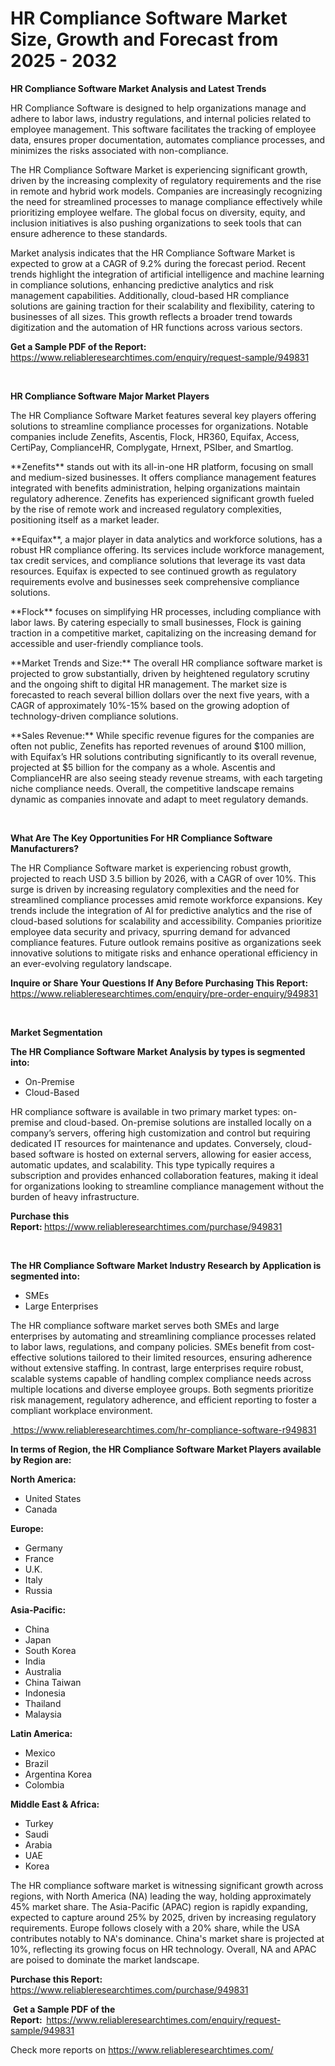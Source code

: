 <p><h1>HR Compliance Software Market Size, Growth and Forecast from 2025 - 2032</h1></p><p><strong>HR Compliance Software Market Analysis and Latest Trends</strong></p>
<p><p>HR Compliance Software is designed to help organizations manage and adhere to labor laws, industry regulations, and internal policies related to employee management. This software facilitates the tracking of employee data, ensures proper documentation, automates compliance processes, and minimizes the risks associated with non-compliance. </p><p>The HR Compliance Software Market is experiencing significant growth, driven by the increasing complexity of regulatory requirements and the rise in remote and hybrid work models. Companies are increasingly recognizing the need for streamlined processes to manage compliance effectively while prioritizing employee welfare. The global focus on diversity, equity, and inclusion initiatives is also pushing organizations to seek tools that can ensure adherence to these standards.</p><p>Market analysis indicates that the HR Compliance Software Market is expected to grow at a CAGR of 9.2% during the forecast period. Recent trends highlight the integration of artificial intelligence and machine learning in compliance solutions, enhancing predictive analytics and risk management capabilities. Additionally, cloud-based HR compliance solutions are gaining traction for their scalability and flexibility, catering to businesses of all sizes. This growth reflects a broader trend towards digitization and the automation of HR functions across various sectors.</p></p>
<p><strong>Get a Sample PDF of the Report:&nbsp;</strong> <a href="https://www.reliableresearchtimes.com/enquiry/request-sample/949831?utm_campaign=3056&utm_medium=2&utm_source=Github&utm_content=ia&utm_term=05032025&utm_id=hr-compliance-software">https://www.reliableresearchtimes.com/enquiry/request-sample/949831</a></p>
<p>&nbsp;</p>
<p><strong>HR Compliance Software Major Market Players</strong></p>
<p><p>The HR Compliance Software Market features several key players offering solutions to streamline compliance processes for organizations. Notable companies include Zenefits, Ascentis, Flock, HR360, Equifax, Access, CertiPay, ComplianceHR, Complygate, Hrnext, PSIber, and Smartlog.</p><p>**Zenefits** stands out with its all-in-one HR platform, focusing on small and medium-sized businesses. It offers compliance management features integrated with benefits administration, helping organizations maintain regulatory adherence. Zenefits has experienced significant growth fueled by the rise of remote work and increased regulatory complexities, positioning itself as a market leader.</p><p>**Equifax**, a major player in data analytics and workforce solutions, has a robust HR compliance offering. Its services include workforce management, tax credit services, and compliance solutions that leverage its vast data resources. Equifax is expected to see continued growth as regulatory requirements evolve and businesses seek comprehensive compliance solutions.</p><p>**Flock** focuses on simplifying HR processes, including compliance with labor laws. By catering especially to small businesses, Flock is gaining traction in a competitive market, capitalizing on the increasing demand for accessible and user-friendly compliance tools.</p><p>**Market Trends and Size:** The overall HR compliance software market is projected to grow substantially, driven by heightened regulatory scrutiny and the ongoing shift to digital HR management. The market size is forecasted to reach several billion dollars over the next five years, with a CAGR of approximately 10%-15% based on the growing adoption of technology-driven compliance solutions.</p><p>**Sales Revenue:** While specific revenue figures for the companies are often not public, Zenefits has reported revenues of around $100 million, with Equifax’s HR solutions contributing significantly to its overall revenue, projected at $5 billion for the company as a whole. Ascentis and ComplianceHR are also seeing steady revenue streams, with each targeting niche compliance needs. Overall, the competitive landscape remains dynamic as companies innovate and adapt to meet regulatory demands.</p></p>
<p>&nbsp;</p>
<p><strong>What Are The Key Opportunities For HR Compliance Software Manufacturers?</strong></p>
<p><p>The HR Compliance Software market is experiencing robust growth, projected to reach USD 3.5 billion by 2026, with a CAGR of over 10%. This surge is driven by increasing regulatory complexities and the need for streamlined compliance processes amid remote workforce expansions. Key trends include the integration of AI for predictive analytics and the rise of cloud-based solutions for scalability and accessibility. Companies prioritize employee data security and privacy, spurring demand for advanced compliance features. Future outlook remains positive as organizations seek innovative solutions to mitigate risks and enhance operational efficiency in an ever-evolving regulatory landscape.</p></p>
<p><strong>Inquire or Share Your Questions If Any Before Purchasing This Report:</strong> <a href="https://www.reliableresearchtimes.com/enquiry/pre-order-enquiry/949831?utm_campaign=3056&utm_medium=2&utm_source=Github&utm_content=ia&utm_term=05032025&utm_id=hr-compliance-software">https://www.reliableresearchtimes.com/enquiry/pre-order-enquiry/949831</a></p>
<p>&nbsp;</p>
<p><strong>Market Segmentation</strong></p>
<p><strong>The HR Compliance Software Market Analysis by types is segmented into:</strong></p>
<p><ul><li>On-Premise</li><li>Cloud-Based</li></ul></p>
<p><p>HR compliance software is available in two primary market types: on-premise and cloud-based. On-premise solutions are installed locally on a company’s servers, offering high customization and control but requiring dedicated IT resources for maintenance and updates. Conversely, cloud-based software is hosted on external servers, allowing for easier access, automatic updates, and scalability. This type typically requires a subscription and provides enhanced collaboration features, making it ideal for organizations looking to streamline compliance management without the burden of heavy infrastructure.</p></p>
<p><strong>Purchase this Report:&nbsp;</strong><a href="https://www.reliableresearchtimes.com/purchase/949831?utm_campaign=3056&utm_medium=2&utm_source=Github&utm_content=ia&utm_term=05032025&utm_id=hr-compliance-software">https://www.reliableresearchtimes.com/purchase/949831</a></p>
<p>&nbsp;</p>
<p><strong>The HR Compliance Software Market Industry Research by Application is segmented into:</strong></p>
<p><ul><li>SMEs</li><li>Large Enterprises</li></ul></p>
<p><p>The HR compliance software market serves both SMEs and large enterprises by automating and streamlining compliance processes related to labor laws, regulations, and company policies. SMEs benefit from cost-effective solutions tailored to their limited resources, ensuring adherence without extensive staffing. In contrast, large enterprises require robust, scalable systems capable of handling complex compliance needs across multiple locations and diverse employee groups. Both segments prioritize risk management, regulatory adherence, and efficient reporting to foster a compliant workplace environment.</p></p>
<p><a href="https://www.reliableresearchtimes.com/hr-compliance-software-r949831?utm_campaign=3056&utm_medium=2&utm_source=Github&utm_content=ia&utm_term=05032025&utm_id=hr-compliance-software">&nbsp;https://www.reliableresearchtimes.com/hr-compliance-software-r949831</a></p>
<p><strong>In terms of Region, the HR Compliance Software Market Players available by Region are:</strong></p>
<p>
    <p> <strong> North America: </strong>
        <ul>
            <li>United States</li>
            <li>Canada</li>
        </ul>
        </p> 
    <p> <strong> Europe: </strong>
        <ul>
            <li>Germany</li>
            <li>France</li>
            <li>U.K.</li>
            <li>Italy</li>
            <li>Russia</li>
        </ul>
        </p> 
    <p> <strong> Asia-Pacific: </strong>
        <ul>
            <li>China</li>
            <li>Japan</li>
            <li>South Korea</li>
            <li>India</li>
            <li>Australia</li>
            <li>China Taiwan</li>
            <li>Indonesia</li>
            <li>Thailand</li>
            <li>Malaysia</li>
        </ul>
        </p> 
    <p> <strong> Latin America: </strong>
        <ul>
            <li>Mexico</li>
            <li>Brazil</li>
            <li>Argentina Korea</li>
            <li>Colombia</li>
        </ul>
        </p> 
    <p> <strong> Middle East & Africa: </strong>
        <ul>
            <li>Turkey</li>
            <li>Saudi</li>
            <li>Arabia</li>
            <li>UAE</li>
            <li>Korea</li>
        </ul>
    </p>
    </p>
<p><p>The HR compliance software market is witnessing significant growth across regions, with North America (NA) leading the way, holding approximately 45% market share. The Asia-Pacific (APAC) region is rapidly expanding, expected to capture around 25% by 2025, driven by increasing regulatory requirements. Europe follows closely with a 20% share, while the USA contributes notably to NA's dominance. China's market share is projected at 10%, reflecting its growing focus on HR technology. Overall, NA and APAC are poised to dominate the market landscape.</p></p>
<p><strong>Purchase this Report: </strong><a href="https://www.reliableresearchtimes.com/purchase/949831?utm_campaign=3056&utm_medium=2&utm_source=Github&utm_content=ia&utm_term=05032025&utm_id=hr-compliance-software">https://www.reliableresearchtimes.com/purchase/949831</a></p>
<p>&nbsp;<strong>Get a Sample PDF of the Report:&nbsp;&nbsp;</strong><a href="https://www.reliableresearchtimes.com/enquiry/request-sample/949831?utm_campaign=3056&utm_medium=2&utm_source=Github&utm_content=ia&utm_term=05032025&utm_id=hr-compliance-software">https://www.reliableresearchtimes.com/enquiry/request-sample/949831</a></p>
<p><strong></strong></p>
<p>Check more reports on <a href="https://www.reliableresearchtimes.com/?utm_campaign=3056&utm_medium=2&utm_source=Github&utm_content=ia&utm_term=05032025&utm_id=hr-compliance-software">https://www.reliableresearchtimes.com/</a></p>